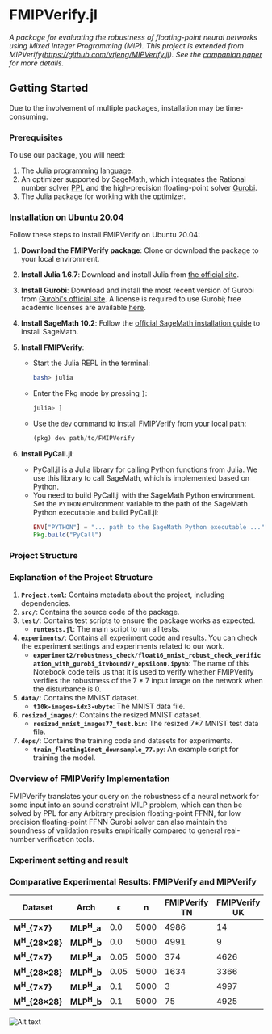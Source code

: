 # FMIPVerify.jl

_A package for evaluating the robustness of floating-point neural networks using Mixed Integer Programming (MIP). This project is extended from MIPVerify(https://github.com/vtjeng/MIPVerify.jl). See the [companion paper]() for more details._

## Getting Started

Due to the involvement of multiple packages, installation may be time-consuming.

### Prerequisites

To use our package, you will need:

1. The Julia programming language.
2. An optimizer supported by SageMath, which integrates the Rational number solver [PPL](https://doc.sagemath.org/html/en/reference/discrete_geometry/sage/geometry/polyhedron/backend_ppl.html) and the high-precision floating-point solver [Gurobi](https://www.gurobi.com/whats-new-gurobi-11-0/?utm_source=google&utm_medium=cpc&utm_campaign=2024+amer+googleads+awareness&campaignid=193283256&adgroupid=51266130904&creative=690777197021&keyword=gurobi&matchtype=b&_bn=g&gad_source=1&gclid=CjwKCAjwx-CyBhAqEiwAeOcTdUR58CeFO85-YVfhv0crTa-iGxQCszYv1Zj9_rPVBI2n19_FywaUdhoCzw8QAvD_BwE).
3. The Julia package for working with the optimizer.

### Installation on Ubuntu 20.04

Follow these steps to install FMIPVerify on Ubuntu 20.04:

1. **Download the FMIPVerify package**: Clone or download the package to your local environment.

2. **Install Julia 1.6.7**: Download and install Julia from [the official site](https://julialang.org/downloads/).

3. **Install Gurobi**: Download and install the most recent version of Gurobi from [Gurobi's official site](http://www.gurobi.com/downloads/gurobi-optimizer). A license is required to use Gurobi; free academic licenses are available [here](https://user.gurobi.com/download/licenses/free-academic).

4. **Install SageMath 10.2**: Follow the [official SageMath installation guide](https://doc.sagemath.org/html/en/installation/index.html) to install SageMath.

5. **Install FMIPVerify**:
    - Start the Julia REPL in the terminal:
      ```sh
      bash> julia
      ```
    - Enter the Pkg mode by pressing `]`:
      ```julia
      julia> ]
      ```
    - Use the `dev` command to install FMIPVerify from your local path:
      ```julia
      (pkg) dev path/to/FMIPVerify
      ```

6. **Install PyCall.jl**:
    - PyCall.jl is a Julia library for calling Python functions from Julia. We use this library to call SageMath, which is implemented based on Python.
    - You need to build PyCall.jl with the SageMath Python environment. Set the `PYTHON` environment variable to the path of the SageMath Python executable and build PyCall.jl:
      ```julia
      ENV["PYTHON"] = "... path to the SageMath Python executable ..."
      Pkg.build("PyCall")
      ```

### Project Structure

### Explanation of the Project Structure


1. **`Project.toml`**: Contains metadata about the project, including dependencies.
2. **`src/`**: Contains the source code of the package.
3. **`test/`**: Contains test scripts to ensure the package works as expected.
   - **`runtests.jl`**: The main script to run all tests.
4. **`experiments/`**: Contains all experiment code and results. You can check the experiment settings and experiments related to our work.
   - **`experiment2/robustness_check/float16_mnist_robust_check_verification_with_gurobi_itvbound77_epsilon0.ipynb`**: The name of this Notebook code tells us that it is used to verify whether FMIPVerify verifies the robustness of the 7 * 7 input image on the network when the disturbance is 0.
5. **`data/`**: Contains the MNIST dataset.
   - **`t10k-images-idx3-ubyte`**: The MNIST data file.
6. **`resized_images/`**: Contains the resized MNIST dataset.
   - **`resized_mnist_images77_test.bin`**: The resized 7*7 MNIST test data file.
7. **`deps/`**: Contains the training code and datasets for experiments.
   - **`train_floating16net_downsample_77.py`**: An example script for training the model.



### Overview of FMIPVerify Implementation
FMIPVerify translates your query on the robustness of a neural network for some input into an sound constraint MILP problem, which can then be solved by PPL for any Arbitrary precision floating-point FFNN, for low precision floating-point FFNN Gurobi solver can also maintain the soundness of validation results empirically compared to general real-number verification tools.


### Experiment setting and result

### Comparative Experimental Results: FMIPVerify and MIPVerify

| **Dataset**          | **Arch**         | **$\boldsymbol{\epsilon}$** | **n** | **FMIPVerify TN** | **FMIPVerify UK** | **MIPVerify TN+FN** | **MIPVerify TP** | **MIPVerify FP** |
|----------------------|------------------|----------------------------|-------|-------------------|-------------------|---------------------|------------------|------------------|
| **M<sup>H</sup>_{7×7}**  | **MLP<sup>H</sup>_a** | 0.0                        | 5000  | 4986              | 14                | 4999                | 0                | 1                |
| **M<sup>H</sup>_{28×28}** | **MLP<sup>H</sup>_b** | 0.0                        | 5000  | 4991              | 9                 | 4998                | 0                | 2                |
| **M<sup>H</sup>_{7×7}**  | **MLP<sup>H</sup>_a** | 0.05                       | 5000  | 374               | 4626              | 415                 | 2888             | 1697             |
| **M<sup>H</sup>_{28×28}** | **MLP<sup>H</sup>_b** | 0.05                       | 5000  | 1634              | 3366              | 1719                | 1736             | 1545             |
| **M<sup>H</sup>_{7×7}**  | **MLP<sup>H</sup>_a** | 0.1                        | 5000  | 3                 | 4997              | 3                   | 3925             | 1072             |
| **M<sup>H</sup>_{28×28}** | **MLP<sup>H</sup>_b** | 0.1                        | 5000  | 75                | 4925              | 81                  | 3083             | 1836             |


![Alt text](./experiments/experiments_summary/round_error_adv.png)








